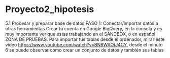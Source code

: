 # Proyecto2_hipotesis
5.1 Procesar y preparar base de datos
PASO 1: Conectar/importar datos a otras herramientas
Crear tu cuenta en Google BigQuery, en la consola y es muy importante ver que estas trabajando en el SANDBOX, o en español ZONA DE PRUEBAS.
Para importar tus tablas desde el ordenador, mirar este video https://www.youtube.com/watch?v=BN8WAOtJ4CY, desde el minuto 6 se puede observar como crear un conjunto de datos y también sus tablas
